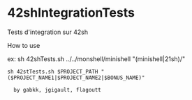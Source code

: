 # 42shIntegrationTests
Tests d'integration sur 42sh




How to use

ex:
	sh 42shTests.sh ../../monshell/minishell "(minishell|21sh)/"

	sh 42stTests.sh $PROJECT_PATH "($PROJECT_NAME1|$PROJECT_NAME2|$BONUS_NAME)"

      by gabkk, jgigault, flagoutt
